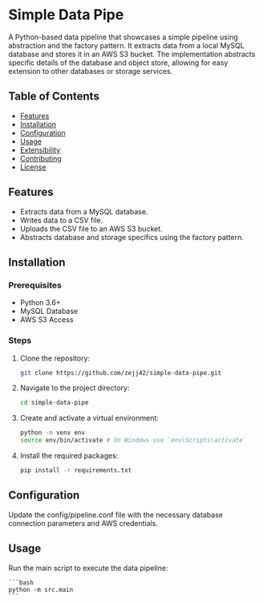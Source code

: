 # Simple Data Pipe

A Python-based data pipeline that showcases a simple pipeline using abstraction and the factory pattern. It extracts data from a local MySQL database and stores it in an AWS S3 bucket. The implementation abstracts specific details of the database and object store, allowing for easy extension to other databases or storage services.

## Table of Contents

- [Features](#features)
- [Installation](#installation)
- [Configuration](#configuration)
- [Usage](#usage)
- [Extensibility](#extensibility)
- [Contributing](#contributing)
- [License](#license)

## Features

- Extracts data from a MySQL database.
- Writes data to a CSV file.
- Uploads the CSV file to an AWS S3 bucket.
- Abstracts database and storage specifics using the factory pattern.

## Installation

### Prerequisites

- Python 3.6+
- MySQL Database
- AWS S3 Access

### Steps

1.  Clone the repository:

    ```bash
    git clone https://github.com/zejj42/simple-data-pipe.git
    ```

2.  Navigate to the project directory:

    ```bash
    cd simple-data-pipe
    ```

3.  Create and activate a virtual environment:

    ```bash
    python -m venv env
    source env/bin/activate # On Windows use `env\Scripts\activate`
    ```

4.  Install the required packages:

    ```bash
    pip install -r requirements.txt
    ```

## Configuration

Update the config/pipeline.conf file with the necessary database connection parameters and AWS credentials.

## Usage

Run the main script to execute the data pipeline:

    ```bash
    python -m src.main
    ```
